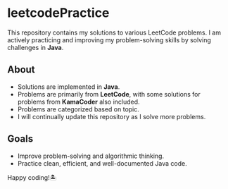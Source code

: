 # leetcodePractice

This repository contains my solutions to various LeetCode problems. I am actively practicing and improving my problem-solving skills by solving challenges in **Java**. 

## About
- Solutions are implemented in **Java**.
- Problems are primarily from **LeetCode**, with some solutions for problems from **KamaCoder** also included.
- Problems are categorized based on topic.
- I will continually update this repository as I solve more problems.
## Goals
- Improve problem-solving and algorithmic thinking.
- Practice clean, efficient, and well-documented Java code.

Happy coding!🏝️
